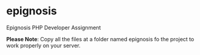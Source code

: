 # epignosis
Epignosis PHP Developer Assignment

**Please Note**: Copy all the files at a folder named epignosis fo the project to work properly on your server.

